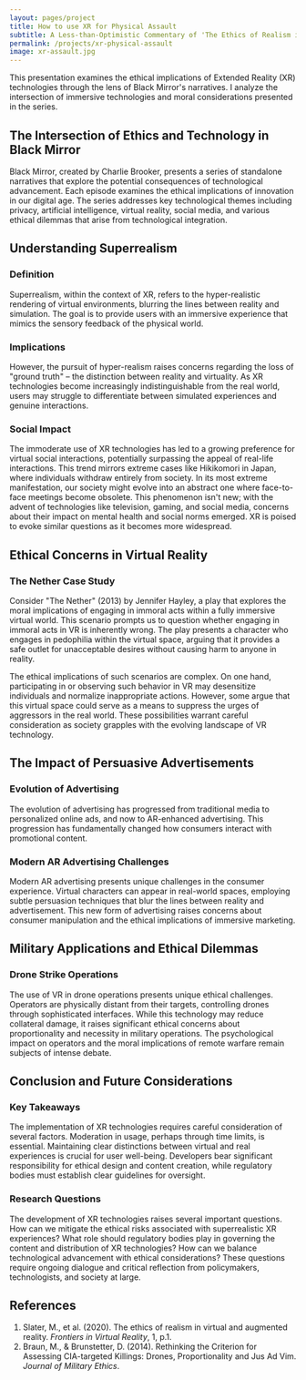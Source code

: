 ```yaml
---
layout: pages/project
title: How to use XR for Physical Assault
subtitle: A Less-than-Optimistic Commentary of 'The Ethics of Realism in Virtual and Augmented Reality' through Netflix's Black Mirror
permalink: /projects/xr-physical-assault
image: xr-assault.jpg
---
```


This presentation examines the ethical implications of Extended Reality (XR) technologies through the lens of Black Mirror's narratives. I analyze the intersection of immersive technologies and moral considerations presented in the series.

## The Intersection of Ethics and Technology in Black Mirror

Black Mirror, created by Charlie Brooker, presents a series of standalone narratives that explore the potential consequences of technological advancement. Each episode examines the ethical implications of innovation in our digital age. The series addresses key technological themes including privacy, artificial intelligence, virtual reality, social media, and various ethical dilemmas that arise from technological integration.

## Understanding Superrealism

### Definition
Superrealism, within the context of XR, refers to the hyper-realistic rendering of virtual environments, blurring the lines between reality and simulation. The goal is to provide users with an immersive experience that mimics the sensory feedback of the physical world.

### Implications
However, the pursuit of hyper-realism raises concerns regarding the loss of "ground truth" – the distinction between reality and virtuality. As XR technologies become increasingly indistinguishable from the real world, users may struggle to differentiate between simulated experiences and genuine interactions.

### Social Impact
The immoderate use of XR technologies has led to a growing preference for virtual social interactions, potentially surpassing the appeal of real-life interactions. This trend mirrors extreme cases like Hikikomori in Japan, where individuals withdraw entirely from society. In its most extreme manifestation, our society might evolve into an abstract one where face-to-face meetings become obsolete. This phenomenon isn't new; with the advent of technologies like television, gaming, and social media, concerns about their impact on mental health and social norms emerged. XR is poised to evoke similar questions as it becomes more widespread.

## Ethical Concerns in Virtual Reality

### The Nether Case Study
Consider "The Nether" (2013) by Jennifer Hayley, a play that explores the moral implications of engaging in immoral acts within a fully immersive virtual world. This scenario prompts us to question whether engaging in immoral acts in VR is inherently wrong. The play presents a character who engages in pedophilia within the virtual space, arguing that it provides a safe outlet for unacceptable desires without causing harm to anyone in reality.

The ethical implications of such scenarios are complex. On one hand, participating in or observing such behavior in VR may desensitize individuals and normalize inappropriate actions. However, some argue that this virtual space could serve as a means to suppress the urges of aggressors in the real world. These possibilities warrant careful consideration as society grapples with the evolving landscape of VR technology.

## The Impact of Persuasive Advertisements

### Evolution of Advertising
The evolution of advertising has progressed from traditional media to personalized online ads, and now to AR-enhanced advertising. This progression has fundamentally changed how consumers interact with promotional content.

### Modern AR Advertising Challenges
Modern AR advertising presents unique challenges in the consumer experience. Virtual characters can appear in real-world spaces, employing subtle persuasion techniques that blur the lines between reality and advertisement. This new form of advertising raises concerns about consumer manipulation and the ethical implications of immersive marketing.

## Military Applications and Ethical Dilemmas

### Drone Strike Operations
The use of VR in drone operations presents unique ethical challenges. Operators are physically distant from their targets, controlling drones through sophisticated interfaces. While this technology may reduce collateral damage, it raises significant ethical concerns about proportionality and necessity in military operations. The psychological impact on operators and the moral implications of remote warfare remain subjects of intense debate.

## Conclusion and Future Considerations

### Key Takeaways
The implementation of XR technologies requires careful consideration of several factors. Moderation in usage, perhaps through time limits, is essential. Maintaining clear distinctions between virtual and real experiences is crucial for user well-being. Developers bear significant responsibility for ethical design and content creation, while regulatory bodies must establish clear guidelines for oversight.

### Research Questions
The development of XR technologies raises several important questions. How can we mitigate the ethical risks associated with superrealistic XR experiences? What role should regulatory bodies play in governing the content and distribution of XR technologies? How can we balance technological advancement with ethical considerations? These questions require ongoing dialogue and critical reflection from policymakers, technologists, and society at large.

## References
1. Slater, M., et al. (2020). The ethics of realism in virtual and augmented reality. *Frontiers in Virtual Reality*, 1, p.1.
2. Braun, M., & Brunstetter, D. (2014). Rethinking the Criterion for Assessing CIA-targeted Killings: Drones, Proportionality and Jus Ad Vim. *Journal of Military Ethics*.